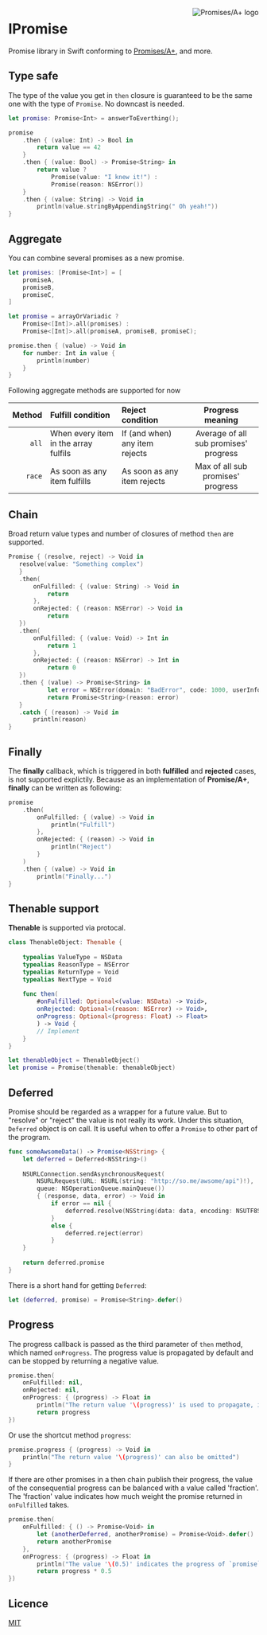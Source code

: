 <a href="http://promises-aplus.github.com/promises-spec"><img src="https://promises-aplus.github.com/promises-spec/assets/logo-small.png" alt="Promises/A+ logo" align="right"></a>

# IPromise

Promise library in Swift conforming to [Promises/A+](http://promises-aplus.github.com/promises-spec), and more.

## Type safe

The type of the value you get in `then` closure is guaranteed to be the same one with the type of `Promise`. No downcast is needed. 

```swift
let promise: Promise<Int> = answerToEverthing();

promise
    .then { (value: Int) -> Bool in
        return value == 42
    }
    .then { (value: Bool) -> Promise<String> in
        return value ?
            Promise(value: "I knew it!") :
            Promise(reason: NSError())
    }
    .then { (value: String) -> Void in
        println(value.stringByAppendingString(" Oh yeah!"))
}
```

## Aggregate

You can combine several promises as a new promise.

```swift
let promises: [Promise<Int>] = [
    promiseA,
    promiseB,
    promiseC,
]

let promise = arrayOrVariadic ?
    Promise<[Int]>.all(promises) :
    Promise<[Int]>.all(promiseA, promiseB, promiseC);

promise.then { (value) -> Void in
    for number: Int in value {
        println(number)
    }
}
```

Following aggregate methods are supported for now

| Method | Fulfill condition | Reject condition | Progress meaning |
| --:  | :-- | :-- | :--: |
| `all` | When every item in the array fulfils | If (and when) any item rejects | Average of all sub promises' progress |
| `race` | As soon as any item fulfills | As soon as any item rejects | Max of all sub promises' progress |

## Chain

Broad return value types and number of closures of method `then` are supported.

```swift
Promise { (resolve, reject) -> Void in
   resolve(value: "Something complex")
   }
   .then(
       onFulfilled: { (value: String) -> Void in
           return
       },
       onRejected: { (reason: NSError) -> Void in
           return
   })
   .then(
       onFulfilled: { (value: Void) -> Int in
           return 1
       },
       onRejected: { (reason: NSError) -> Int in
           return 0
   })
   .then { (value) -> Promise<String> in
           let error = NSError(domain: "BadError", code: 1000, userInfo: nil)
           return Promise<String>(reason: error)   
   }
   .catch { (reason) -> Void in
       println(reason)
}
```

## Finally

The **finally** callback, which is triggered in both **fulfilled** and **rejected** cases, is not supported explictily. Because as an implementation of **Promise/A+**, **finally** can be written as following:

```swift
promise
    .then(
        onFulfilled: { (value) -> Void in
            println("Fulfill")
        },
        onRejected: { (reason) -> Void in
            println("Reject")
        }
    )
    .then { (value) -> Void in
        println("Finally...")
}
```

## Thenable support

**Thenable** is supported via protocal.

```swift
class ThenableObject: Thenable {
    
    typealias ValueType = NSData
    typealias ReasonType = NSError
    typealias ReturnType = Void
    typealias NextType = Void
    
    func then(
        #onFulfilled: Optional<(value: NSData) -> Void>,
        onRejected: Optional<(reason: NSError) -> Void>,
        onProgress: Optional<(progress: Float) -> Float>
        ) -> Void {
        // Implement
    }
}

let thenableObject = ThenableObject()
let promise = Promise(thenable: thenableObject)
```

## Deferred

Promise should be regarded as a wrapper for a future value. But to "resolve" or "reject" the value is not really its work. Under this situation, `Deferred` object is on call. It is useful when to offer a `Promise` to other part of the program.

```swift
func someAwsomeData() -> Promise<NSString> {
    let deferred = Deferred<NSString>()
    
    NSURLConnection.sendAsynchronousRequest(
        NSURLRequest(URL: NSURL(string: "http://so.me/awsome/api")!),
        queue: NSOperationQueue.mainQueue())
        { (response, data, error) -> Void in
            if error == nil {
                deferred.resolve(NSString(data: data, encoding: NSUTF8StringEncoding)!)
            }
            else {
                deferred.reject(error)
            }
    }
    
    return deferred.promise
}
```
There is a short hand for getting `Deferred`:

```swift
let (deferred, promise) = Promise<String>.defer()
```

## Progress

The progress callback is passed as the third parameter of `then` method, which named `onProgress`. The progress value is propagated by default and can be stopped by returning a negative value.

```swift
promise.then(
    onFulfilled: nil,
    onRejected: nil,
    onProgress: { (progress) -> Float in
        println("The return value '\(progress)' is used to propagate, if it is between 0.0...1.0")
        return progress
})
```

Or use the shortcut method `progress`:

```swift
promise.progress { (progress) -> Void in
    println("The return value '\(progress)' can also be omitted")
}
```

If there are other promises in a then chain publish their progress, the value of the consequential progress can be balanced with a value called 'fraction'. The 'fraction' value indicates how much weight the promise returned in `onFulfilled` takes.

```swift
promise.then(
    onFulfilled: { () -> Promise<Void> in
        let (anotherDeferred, anotherPromise) = Promise<Void>.defer()
        return anotherPromise
    },
    onProgress: { (progress) -> Float in
        println("The value '\(0.5)' indicates the progress of `promise` and `anotherPromise` take same weight")
        return progress * 0.5
})
```


## Licence

[MIT](https://github.com/coppercash/IPromise/blob/master/LICENSE)
